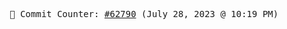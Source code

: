 <p align="center">
    <samp>
        📮 Commit Counter: <a href="https://github.com/Javascript-void0/Javascript-void0/commits/main">#62790</a> (July 28, 2023 @ 10:19 PM)
    </samp>
</p>